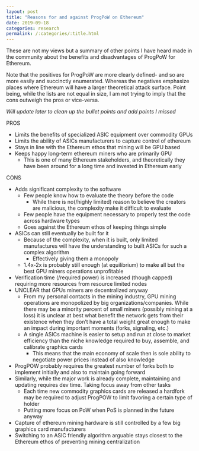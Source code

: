 ```yaml
---
layout: post
title: "Reasons for and against ProgPoW on Ethereum"
date: 2019-09-18
categories: research
permalink: /:categories/:title.html
---
```


These are not my views but a summary of other points I have heard made in the community about the benefits and disadvantages of ProgPoW for Ethereum.

Note that the positives for ProgPoW are more clearly defined- and so are more easily and succinctly enumerated. 
Whereas the negatives emphasize places where Ethereum will have a larger theoretical attack surface.
Point being, while the lists are not equal in size, I am not trying to imply that the cons outweigh the pros or vice-versa.

*Will update later to clean up the bullet points and add points I missed*

PROS
* Limits the benefits of specialized ASIC equipment over commodity GPUs
* Limits the ability of ASICs manufacturers to capture control of ethereum
* Stays in line with the Ethereum ethos that mining will be GPU based
* Keeps happy long-term ethereum miners who are primarily GPU
	* This is one of many Ethereum stakeholders, and theoretically they have been around for a long time and invested in Ethereum early

CONS
* Adds significant complexity to the software
	* Few people know how to evaluate the theory before the code
		* While there is no(/highly limited) reason to believe the creators are malicious, the complexity make it difficult to evaluate
	* Few people have the equipment necessary to properly test the code across hardware types
	* Goes against the Ethereum ethos of keeping things simple
* ASICs can still eventually be built for it
	* Because of the complexity, when it is built, only limited manufactures will have the understanding to built ASICs for such a complex algorithm
		* Effectively giving them a monopoly
	* 1.4x-2x is probably still enough (at equilibrium) to make all but the best GPU miners operations unprofitable
* Verification time (/required power) is increased (though capped) requiring more resources from resource limited nodes
* UNCLEAR that GPUs miners are decentralized anyway
	* From my personal contacts in the mining industry, GPU mining operations are monopolized by big organizations/companies. While there may be a minority percent of small miners (possibly mining at a loss) it is unclear at best what benefit the network gets from their existence when they don’t have a total weight great enough to make an impact during important moments (forks, signaling, etc.)
	* A single ASICs machine is easier to setup and run at close to market efficiency than the niche knowledge required to buy, assemble, and calibrate graphics cards
		* This means that the main economy of scale then is sole ability to negotiate power prices instead of also knowledge
* ProgPOW probably requires the greatest number of forks both to implement initially and also to maintain going forward
* Similarly, while the major work is already complete, maintaining and updating requires dev time. Taking focus away from other tasks
	* Each time new commodity graphics cards are released a hardfork may be required to adjust ProgPOW to limit favoring a certain type of holder
	* Putting more focus on PoW when PoS is planned in the future anyway
* Capture of ethereum mining hardware is still controlled by a few big graphics card manufacturers
* Switching to an ASIC friendly algorithm arguable stays closest to the Ethereum ethos of preventing mining centralization


